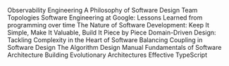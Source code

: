 Observability Engineering
A Philosophy of Software Design
Team Topologies
Software Engineering at Google: Lessons Learned from programming over time
The Nature of Software Development: Keep It Simple, Make It Valuable, Build It Piece by Piece
Domain-Driven Design: Tackling Complexity in the Heart of Software
Balancing Coupling in Software Design
The Algorithm Design Manual
Fundamentals of Software Architecture
Building Evolutionary Architectures
Effective TypeScript
